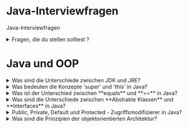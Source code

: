# Java-Interviewfragen
Java-Interviewfragen

<details>

<summary>Fragen, die du stellen solltest ?</summary>

1. Was ist das Hauptziel und der Umfang des Projects?
2. Welche Technologien werden im Project verwendet?
3. Wann hat das Project begonnen und wann soll es abgeschlossen sein?
4. Wie groß ist das Projectteam und welche Rollen sind darin enthalten?
5. Welche Java-Version wird aktuell verwendet?
6. Welche Version von Spring-Boot wird im Project eingesetzt?
7. Wervendet ihr JPA oder jdbc (oder beides)?
8. Welche Versionverwaltung nutzt ihr - Github, gitlab etwas anderes?

</details>

# Java und OOP

<details>
    <summary>Was sind die Unterschiede zwischen JDK und JRE?  </summary>
JRE(Java Runtime Enviroment) ist die Lauftzeitumgebung, die notwendig ist, um eine Java Anwendung auszuführen.
    Sie enthält die Java-Bibliotheken, die JVM(Java Virtual Machine)  sowie weitere Komponenten, die zur Ausführung von Java-Programmen
    erforderlich sind.

JDK(Java Development Kit) ist das Softwarepaket, das benötigt wird, um Java-Anwendungen zu entwickeln.
    Es enthält Werkzeuge wie den Compiler(javac), mit dem .java-Dateien .class-Dateien kompiliert werden können.
    Das JDK beinhaltet die JVM, JRE und zusätzliche Entwickler-Tools.  
</details>
<details> <summary>Was bedeuten die Konzepte 'super' und 'this' in Java?
</summary>

1. **super**: wird in einer Unterklasse verwendet, um auf Methoden oder Variablen der Oberklasse    zuzugreifen. Mit super
    kann man innerhalb der Unterklassse explizit die Implementierungen der Oberklasse ansprechen, z.B. beim Überschreiben von Methoden.
2. **this**: wird verwendet, um auf das aktuelle Objekt der Klasse zuzugreifen. Besonders nützlich ist this, wenn lokale Parameter den gleichen Namen 
    wie Instanzvariablen haben - this hilft dabei,zwischen ihnen zu unterscheiden.

</details>

<details> <summary>Was ist der Unterschied zwischen **equals** und **==** in Java?
</summary>

-  **equals**: ist eine Methode, die den Inhalt bzw. den Wert zweier Objekte vergleicht. 
Zum Beispiel: Zwei verschiedene String-Objekte mit dem gleichen Text liefern bei **equals()**
den Wert **true**.
- **==**: ist ein **Operator**, der überprüft, ob zwei Referenzen auf dasselbe Objekt im Speicher zeigen.Das bedeutet: Auch wenn zwei Objekte den gleichen Inhalt haben, liefert **==** nur dann
**true**, wenn sie dieselbe Speicheradresse haben.

</details>

<details> <summary>Was sind die Unterschiede zwischen **Abstrakte Klassen** und **Interfaces** in Java?
</summary>

-  **Abstrakte Klasse**: wird verwndet, wenn Klassen gemeinsame Funktionalität (Code) teilen sollen. Sie kann sowohl abstrakte als auch konkrete Methoden enthalten. 

- **Interface**: dient der reinen Schnittstellendefinition. Beschreibt nur, was eine Klasse tun soll, nicht wie. Seit Java 8 können Interfaces auch deafult und static Methoden enthalten. Eine Klasse kann mehrere Interfaces implementieren. 
</details>

<details> <summary>Public, Private, Default und Protected - Zugriffsmodifizierer in Java?
</summary>

-  **public**: die Variable oder Methode ist für alle Klassen, auch aus anderen Paketen, ist sichtbar. 

- **private**: kein Zugriff von außen oder von Unterklassen - nur innerhalb der gleichen Klasse.
- **default**:wir kein Modifizierer angegeben, gilt dieser Standartzugriff. Andere paketehaben keinen Zugriff.
- **protected**: Zugänglich für Unterklassen und Klassen imselben Paket   
</details>

<details> <summary>Was sind die Prinzipien der objektorientierten Architektur?
</summary>

- **Encapsulation(Datenkapselung)**: 
- **Inheritance(Vererbung)**: 
- **Polymorphism(Polymorphie/Vielgestaltigkeit)**:
- **Abstraction(Abstraktion)**: 
</details>